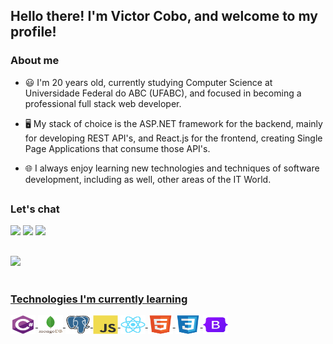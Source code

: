 ## Hello there! I'm Victor Cobo, and welcome to my profile!

### About me

- 😃 I'm 20 years old, currently studying Computer Science at Universidade Federal do ABC (UFABC), and focused in becoming a professional full stack web developer.
 
- 🖥️ My stack of choice is the ASP.NET framework for the backend, mainly for developing REST API's, and React.js for the frontend, creating Single Page Applications that consume those API's.

- 🌐 I always enjoy learning new technologies and techniques of software development, including as well, other areas of the IT World.

##
  ### Let's chat
  <div>
  <a href = "mailto:v.cobof@outlook.com"><img src="https://img.shields.io/badge/-Gmail-%23333?style=for-the-badge&logo=gmail&logoColor=white" target="_blank"></a>
  <a href="https://www.linkedin.com/in/victor-cobo-92a4971b9/" target="_blank"><img src="https://img.shields.io/badge/-LinkedIn-%230077B5?style=for-the-badge&logo=linkedin&logoColor=white" target="_blank"></a> 
    <a href="https://www.instagram.com/victor_cobof/" target="_blank"><img src="https://img.shields.io/badge/-Instagram-%23E4405F?style=for-the-badge&logo=instagram&logoColor=white" target="_blank"></a>
  </div>
  
##
 
<div>
  <a href="https://github.com/v-cobof">
  <img height="180em" src="https://github-readme-stats.vercel.app/api?username=v-cobof&show_icons=true&theme=tokyonight&include_all_commits=true&count_private=true"/>
</div>
 
<div style="display: inline_block"><br>
  
  ### Technologies I'm currently learning
  <img align="center" alt="Csharp" height="30" width="40" src="https://raw.githubusercontent.com/devicons/devicon/master/icons/csharp/csharp-original.svg">
  
  <img align="center" alt="MongoDB" height="30" width="40" src="https://raw.githubusercontent.com/devicons/devicon/master/icons/mongodb/mongodb-original-wordmark.svg">
  <img align="center" alt="PostgreSQL" height="30" width="40" src="https://raw.githubusercontent.com/devicons/devicon/master/icons/postgresql/postgresql-original.svg">
  
  <img align="center" alt="Js" height="30" width="40" src="https://raw.githubusercontent.com/devicons/devicon/master/icons/javascript/javascript-original.svg">
  <img align="center" alt="React" height="30" width="40" src="https://raw.githubusercontent.com/devicons/devicon/master/icons/react/react-original.svg">
  <img align="center" alt="HTML" height="30" width="40" src="https://raw.githubusercontent.com/devicons/devicon/master/icons/html5/html5-original.svg">
  <img align="center" alt="CSS" height="30" width="40" src="https://raw.githubusercontent.com/devicons/devicon/master/icons/css3/css3-original.svg">
  <img align="center" alt="Bootstrap" height="30" width="40" src="https://raw.githubusercontent.com/devicons/devicon/master/icons/bootstrap/bootstrap-original.svg">
</div>
  

 
</div>
